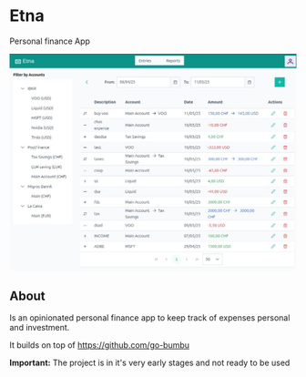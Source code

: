 # Etna
Personal finance App

![screen.jpg](zarf/screen.jpg)

## About 
Is an opinionated personal finance app to keep track of expenses personal and investment.

It builds on top of https://github.com/go-bumbu

**Important:** The project is in it's very early stages and not ready to be used